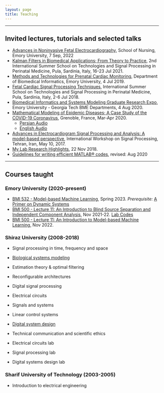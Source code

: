 ```yaml
---
layout: page
title: Teaching
---
```


***
## Invited lectures, tutorials and selected talks
* [Advances in Noninvasive Fetal Electrocardiography](https://github.com/rsameni/rsameni.github.io/blob/master/Research/Presentations/AdvancesInFetalElectrocardiography-Reza-Sameni-EmoryNursingSchool.pdf), School of Nursing, Emory University, 7 Sep, 2022
* [Kalman Filters in Biomedical Applications; From Theory to Practice](https://github.com/rsameni/rsameni.github.io/tree/master/Research/Presentations/KalmanFilterTutorial_TSPPM2021_Italy.pdf), 2nd International Summer School on Technologies and Signal Processing in Perinatal Medicine, Pula, Sardinia, Italy, 16-23 Jul 2021.
* [Methods and Technologies for Prenatal Cardiac Monitoring](https://github.com/rsameni/rsameni.github.io/tree/master/Research/Presentations/RezaSameniFetalECGLectureEmoryUniversity4Jun2019.pdf), Department of Biomedical Informatics, Emory University, 4 Jul 2019.
* [Fetal Cardiac Signal Processing Techniques](https://github.com/rsameni/rsameni.github.io/tree/master/Research/Presentations/FetalECGLectureItalySummerSchoolJul2018.pdf), International Summer School on Technologies and Signal Processing in Perinatal Medicine, Pula, Sardinia, Italy, 2-6 Jul 2018.
* [Biomedical Informatics and Systems Modeling Graduate Research Expo](https://github.com/rsameni/rsameni.github.io/tree/master/Research/Presentations/GraduateResearchExpoBiomedicalInformaticsAndSystemsModeling4Aug2020.pdf), Emory University - Georgia Tech BME Departments, 4 Aug 2020.
* [Mathematical Modeling of Epidemic Diseases; A Case Study of the COVID-19 Coronavirus](https://github.com/rsameni/rsameni.github.io/tree/master/Research/Presentations/EpidemicModelingMarApr2020.pdf), Grenoble, France, Mar-Apr 2020.
  * [Persian Audio](https://youtu.be/_Zfh2G0VpBY)
  * [English Audio](https://youtu.be/pasyQympFGE)
* [Advances in Electrocardiogram Signal Processing and Analysis: A model-based perspective](https://github.com/rsameni/rsameni.github.io/tree/master/Research/Presentations/ECGSignalProcessingWorkshop10May2017.pdf), International Workshop on Signal Processing, Tehran, Iran, May 10, 2017.
* [My Lab Research Highlights](https://github.com/rsameni/rsameni.github.io/tree/master/Research/Presentations/ResearchHighlightsGipsaLabTalk22Nov2018.pdf), 22 Nov 2018.
* [Guidelines for writing efficient MATLAB® codes](https://github.com/rsameni/TechReport-EfficientMatlabCodeTutorial), revised: Aug 2020

***
## Courses taught

### Emory University (2020-present)
* [BMI 532 - Model-based Machine Learning](https://github.com/rsameni/rsameni.github.io/tree/master/Research/Presentations/BMI-532-Model-Based-Machine-Learning-Apr2023.pdf), Spring 2023. *Prerequisite:* [A Primer on Dynamic Systems](https://github.com/rsameni/rsameni.github.io/tree/master/Research/Presentations/DynamicSystemsPrimer-July2021.pdf)
* [BMI 500 - Lecture 11: An Introduction to Blind Source Separation and Independent Component Analysis](https://github.com/rsameni/rsameni.github.io/blob/master/Research/Presentations/BlindSourceSeparation_BMI500.pdf), Nov 2021-22. [Lab Codes](https://github.com/rsameni/BSSLecture.git)
* [BMI 500 - Lecture 11: An Introduction to Model-based Machine Learning](https://github.com/rsameni/rsameni.github.io/blob/master/Research/Presentations/ModelBasedML_BMI500.pdf), Nov 2022.

### Shiraz University (2008-2018)
* Signal processing in time, frequency and space
* [Biological systems modeling](https://github.com/rsameni/rsameni.github.io/tree/master/Research/Presentations/CourseSlides-BiologicalSystemsModeling-July2018.pdf) 
* Estimation theory & optimal filtering
* Reconfigurable architectures
* Digital signal processing

* Electrical circuits
* Signals and systems
* Linear control systems
* [Digital system design](http://dx.doi.org/10.13140/RG.2.2.26189.74720)
* Technical communication and scientific ethics
* Electrical circuits lab
* Signal processing lab
* Digital systems design lab

### Sharif University of Technology (2003-2005)
* Introduction to electrical engineering
